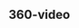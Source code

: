 <!-- .slide: data-background="#009EE0"> -->
<!-- .slide: data-background-image="css/theme/images/bg-video.jpg"> -->
<!-- .slide: data-background-size="cover"> -->

## 360-video
